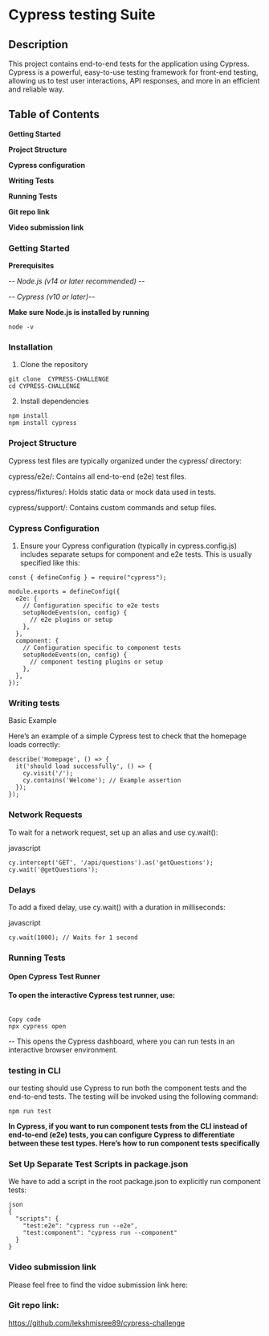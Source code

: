 # Cypress testing Suite




## Description
This project contains end-to-end tests for the application using Cypress. Cypress is a powerful, easy-to-use testing framework for front-end testing, allowing us to test user interactions, API responses, and more in an efficient and reliable way.

## Table of Contents

**Getting Started**

**Project Structure**

**Cypress configuration**

**Writing Tests**

**Running Tests**

**Git repo link**

**Video submission link**






### Getting Started

 **Prerequisites**
 
*-- Node.js (v14 or later recommended) --*

*-- Cypress (v10 or later)--*

**Make sure Node.js is installed by running**

```
node -v
```

### Installation

1. Clone the repository
```
git clone  CYPRESS-CHALLENGE
cd CYPRESS-CHALLENGE

```

2. Install dependencies

```
npm install
npm install cypress
```

### Project Structure

Cypress test files are typically organized under the cypress/ directory:

cypress/e2e/: Contains all end-to-end (e2e) test files.

cypress/fixtures/: Holds static data or mock data used in tests.

cypress/support/: Contains custom commands and setup files.





### Cypress Configuration

 1. Ensure your Cypress configuration (typically in cypress.config.js) includes separate setups for component and e2e tests. This is usually specified like this:


```
const { defineConfig } = require("cypress");

module.exports = defineConfig({
  e2e: {
    // Configuration specific to e2e tests
    setupNodeEvents(on, config) {
      // e2e plugins or setup
    },
  },
  component: {
    // Configuration specific to component tests
    setupNodeEvents(on, config) {
      // component testing plugins or setup
    },
  },
});

```


### Writing tests

Basic Example

Here’s an example of a simple Cypress test to check that the homepage loads correctly:

```
describe('Homepage', () => {
  it('should load successfully', () => {
    cy.visit('/');
    cy.contains('Welcome'); // Example assertion
  });
});
```

### Network Requests

To wait for a network request, set up an alias and use cy.wait():

javascript
```
cy.intercept('GET', '/api/questions').as('getQuestions');
cy.wait('@getQuestions');
```

### Delays

To add a fixed delay, use cy.wait() with a duration in milliseconds:

javascript
```
cy.wait(1000); // Waits for 1 second

```

### Running Tests

#### Open Cypress Test Runner

#### To open the interactive Cypress test runner, use:

```

Copy code
npx cypress open
```

-- This opens the Cypress dashboard, where you can run tests in an interactive browser environment.

### testing in CLI

our testing should use Cypress to run both the component tests and the end-to-end tests. The testing will be invoked using the following command:

```
npm run test

```


**In Cypress, if you want to run component tests from the CLI instead of end-to-end (e2e) tests, you can configure Cypress to differentiate between these test types. Here’s how to run component tests specifically**

### Set Up Separate Test Scripts in package.json

We have to  add a script in the root  package.json to explicitly run component tests:
```
json
{
  "scripts": {
    "test:e2e": "cypress run --e2e",
    "test:component": "cypress run --component"
  }
}
```



### Video submission link

Please feel free to find the vidoe submission link here:




### Git repo link:

https://github.com/lekshmisree89/cypress-challenge

 
